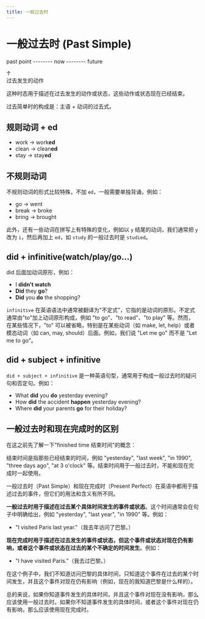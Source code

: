 ```yaml
---
title: 一般过去时
---
```


# 一般过去时 (Past Simple)

past point -------- now -------- future

↑ <br> 过去发生的动作

这种时态用于描述在过去发生的动作或状态，这些动作或状态现在已经结束。

过去简单时的构成是：主语 + 动词的过去式。

## 规则动词 + ed

- work -> work**ed**
- clean -> clean**ed**
- stay -> stay**ed**

## 不规则动词

不规则动词的形式比较特殊，不加 `ed`，一般需要单独背诵，例如：

- go -> went
- break -> broke
- bring -> brought

此外，还有一些动词在拼写上有特殊的变化，例如以 `y` 结尾的动词，我们通常把 `y` 改为 `i`，然后再加上 `ed`，如 `study` 的一般过去时是 `studied`。

## did + infinitive(watch/play/go...)

did 后面加动词原形，例如：

- I **didn't watch**
- **Did** they **go**?
- **Did** you **do** the shopping?

`infinitive` 在英语语法中通常被翻译为"不定式"，它指的是动词的原形。不定式通常由"to"加上动词原形构成，例如 "to go"、"to read"、"to play" 等。然而，在某些情况下，"to" 可以被省略，特别是在某些动词（如 make, let, help）或者模态动词（如 can, may, should）后面。例如，我们说 "Let me go" 而不是 "Let me to go"。

## did + subject + infinitive

`did + subject + infinitive` 是一种英语句型，通常用于构成一般过去时的疑问句和否定句。例如：

- What **did** you **do** yesterday evening?
- How **did** the accident **happen** yesterday evening?
- Where **did** your parents **go** for their holiday?

## 一般过去时和现在完成时的区别

在这之前先了解一下"finished time 结束时间"的概念：

结束时间是指那些已经结束的时间，例如 "yesterday", "last week", "in 1990", "three days ago", "at 3 o'clock" 等。结束时间用于一般过去时，不能和现在完成时一起使用。

一般过去时（Past Simple）和现在完成时（Present Perfect）在英语中都用于描述过去的事件，但它们的用法和含义有所不同。

**一般过去时用于描述在过去某个具体时间发生的事件或状态**。这个时间通常会在句子中明确给出，例如 "yesterday", "last year", "in 1990" 等。例如：

- "I visited Paris last year."（我去年访问了巴黎。）

**现在完成时用于描述在过去发生的事件或状态，但这个事件或状态对现在仍有影响，或者这个事件或状态在过去的某个不确定的时间发生**。例如：

- "I have visited Paris."（我去过巴黎。）

在这个例子中，我们不知道访问巴黎的具体时间，只知道这个事件在过去的某个时间发生，并且这个事件对现在仍有影响（例如，现在的我知道巴黎是什么样的）。

总的来说，如果你知道事件发生的具体时间，并且这个事件对现在没有影响，那么应该使用一般过去时。如果你不知道事件发生的具体时间，或者这个事件对现在仍有影响，那么应该使用现在完成时。
